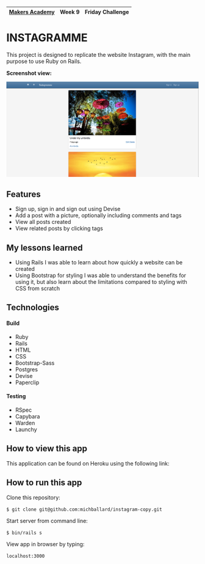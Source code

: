 | [Makers Academy](http://www.makersacademy.com) | Week 9 | Friday Challenge |
| ------ | ------ | ------ |

# INSTAGRAMME

This project is designed to replicate the website Instagram, with the main purpose to use Ruby on Rails.  

<strong>Screenshot view:</strong>

![Screenshot](/app/assets/images/screenshot.png)


## Features
- Sign up, sign in and sign out using Devise
- Add a post with a picture, optionally including comments and tags
- View all posts created
- View related posts by clicking tags


## My lessons learned
- Using Rails I was able to learn about how quickly a website can be created
- Using Bootstrap for styling I was able to understand the benefits for using it, but also learn about the limitations compared to styling with CSS from scratch


## Technologies

#### Build
- Ruby 
- Rails
- HTML
- CSS
- Bootstrap-Sass
- Postgres
- Devise
- Paperclip

#### Testing
- RSpec
- Capybara
- Warden
- Launchy

## How to view this app

This application can be found on Heroku using the following link: 
<insert heroku link>

## How to run this app

Clone this repository:
```shell
$ git clone git@github.com:michballard/instagram-copy.git
```

Start server from command line:
```shell
$ bin/rails s
```

View app in browser by typing:
```
localhost:3000
```